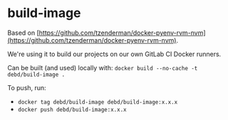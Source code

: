 # build-image

Based on [https://github.com/tzenderman/docker-pyenv-rvm-nvm](https://github.com/tzenderman/docker-pyenv-rvm-nvm).

We're using it to build our projects on our own GitLab CI Docker runners.

Can be built (and used) locally with: `docker build --no-cache -t debd/build-image .`

To push, run:

- `docker tag debd/build-image debd/build-image:x.x.x`
- `docker push debd/build-image:x.x.x`
